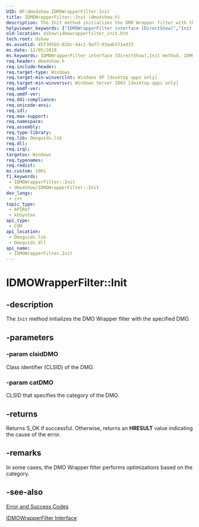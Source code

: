 ```yaml
---
UID: NF:dmodshow.IDMOWrapperFilter.Init
title: IDMOWrapperFilter::Init (dmodshow.h)
description: The Init method initializes the DMO Wrapper filter with the specified DMO.
helpviewer_keywords: ["IDMOWrapperFilter interface [DirectShow]","Init method","IDMOWrapperFilter.Init","IDMOWrapperFilter::Init","IDMOWrapperFilterInit","Init","Init method [DirectShow]","Init method [DirectShow]","IDMOWrapperFilter interface","dmodshow/IDMOWrapperFilter::Init","dshow.idmowrapperfilter_init"]
old-location: dshow\idmowrapperfilter_init.htm
tech.root: dshow
ms.assetid: 45f305b5-82bc-44c1-9af7-93aab371ed33
ms.date: 12/05/2018
ms.keywords: IDMOWrapperFilter interface [DirectShow],Init method, IDMOWrapperFilter.Init, IDMOWrapperFilter::Init, IDMOWrapperFilterInit, Init, Init method [DirectShow], Init method [DirectShow],IDMOWrapperFilter interface, dmodshow/IDMOWrapperFilter::Init, dshow.idmowrapperfilter_init
req.header: dmodshow.h
req.include-header: 
req.target-type: Windows
req.target-min-winverclnt: Windows XP [desktop apps only]
req.target-min-winversvr: Windows Server 2003 [desktop apps only]
req.kmdf-ver: 
req.umdf-ver: 
req.ddi-compliance: 
req.unicode-ansi: 
req.idl: 
req.max-support: 
req.namespace: 
req.assembly: 
req.type-library: 
req.lib: Dmoguids.lib
req.dll: 
req.irql: 
targetos: Windows
req.typenames: 
req.redist: 
ms.custom: 19H1
f1_keywords:
 - IDMOWrapperFilter::Init
 - dmodshow/IDMOWrapperFilter::Init
dev_langs:
 - c++
topic_type:
 - APIRef
 - kbSyntax
api_type:
 - COM
api_location:
 - Dmoguids.lib
 - Dmoguids.dll
api_name:
 - IDMOWrapperFilter.Init
---
```


# IDMOWrapperFilter::Init


## -description

The <code>Init</code> method initializes the DMO Wrapper filter with the specified DMO.

## -parameters

### -param clsidDMO

Class identifier (CLSID) of the DMO.

### -param catDMO

CLSID that specifies the category of the DMO.

## -returns

Returns S_OK if successful. Otherwise, returns an <b>HRESULT</b> value indicating the cause of the error.

## -remarks

In some cases, the DMO Wrapper filter performs optimizations based on the category.

## -see-also

<a href="https://docs.microsoft.com/windows/desktop/DirectShow/error-and-success-codes">Error and Success Codes</a>



<a href="https://docs.microsoft.com/windows/desktop/api/dmodshow/nn-dmodshow-idmowrapperfilter">IDMOWrapperFilter Interface</a>

